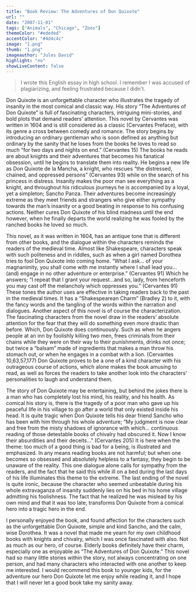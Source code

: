```yaml
---
title: "Book Review: The Adventures of Don Quixote"
url: ""
date: "2007-11-01"
tags: ["Animals", "Chicago", "Zoos"]
themeColor: "#ededed"
accentColor: "#4d4c4c"
image: "1.png"
thumb: "1.png"
imageauthor: "Jules David"
highlight: "no"
showLiveContent: false
---
```


> I wrote this English essay in high school. I remember I was accused of plagiarizing, and feeling frustrated because I didn't. 


Don Quixote is an unforgettable character who illustrates the tragedy of insanity in the most comical and classic way. His story “The Adventures of Don Quixote” is full of fascinating characters, intriguing mini-stories, and bold plots that demand readers’ attention. This novel by Cervantes was written in 1604 and is still considered as a classic (Cervantes Preface), with its genre a cross between comedy and romance. The story begins by introducing an ordinary gentleman who is soon defined as anything but ordinary by the sanity that he loses from the books he loves to read so much “for two days and nights on end.” (Cervantes 15) The books he reads are about knights and their adventures that becomes his fanatical obsession, until he begins to translate them into reality. He begins a new life as Don Quixote de la Mancha, a knight, who rescues “the distressed, chained, and oppressed persons” (Cervantes 93) while on the search of his princess in distress. Insanity makes the poor man see everything as a knight, and throughout his ridiculous journeys he is accompanied by a loyal, yet a simpleton; Sancho Panza. Their adventures become increasingly extreme as they meet friends and strangers who give either sympathy towards the man’s insanity or a good beating in response to his confusing actions. Neither cures Don Quixote of his blind madness until the end however, when he finally departs the world realizing he was fooled by the ranched books he loved so much.

This novel, as it was written in 1604, has an antique tone that is different from other books, and the dialogue within the characters reminds the readers of the medieval time. Almost like Shakespeare, characters speak with such politeness and in riddles, such as when a girl named Dorothea tries to fool Don Quixote into coming home. “What I ask… of your magnanimity, you shall come with me instantly where I shall lead you… (and) engage in no other adventure or enterprise.” (Cervantes 91) Which he answers; “I repeat that I grant your request…and so, lady, from henceforth you may cast off the melancholy which oppresses you.” (Cervantes 91) These tones the author uses are effective in taking readers back to the past in the medieval times. It has a “Shakespearean Charm” (Bradley 2) to it, with the fancy words and the tangling of the words within the narration and dialogues. Another aspect of this novel is of course the characterization. The fascinating characters from the novel draw in the readers’ absolute attention for the fear that they will do something even more drastic than before. Which, Don Quixote does continuously. Such as when he angers people at an inn by foolishly killing two men, frees criminals from their chains while they were on their way to their punishments, drinks not once; but twice a “balsam” made of ingredients that makes a man throw his stomach out, or when he engages in a combat with a lion. (Cervantes 10,63,57,177) Don Quixote proves to be a one of a kind character with his outrageous course of actions, which alone makes the book amusing to read, as well as forces the readers to take another look into the characters’ personalities to laugh and understand them. 

The story of Don Quixote may be entertaining, but behind the jokes there is a man who has completely lost his mind, his reality, and his health. As comical his story is, there is the tragedy of a poor man who gave up his peaceful life in his village to go after a world that only existed inside his head. It is quite tragic when Don Quixote tells his dear friend Sancho who has been with him through his whole adventure; “My judgment is now clear and free from the misty shadows of ignorance with which… continuous reading of those detestable books of chivalry had obscured it. Now I know their absurdities and their deceits…” (Cervantes 205) It is here when the theme: too much of a good thing is bad for a being, is illustrated and emphasized. In any means reading books are not harmful; but when one becomes so obsessed and absolutely helpless to a fantasy, they begin to be unaware of the reality. This one dialogue alone calls for sympathy from the readers, and the fact that he said this while ill on a bed during the last days of his life illuminates this theme to the extreme. The last ending of the novel is quite ironic, because the character who seemed unbeatable during his whole extravaganza of insanity suddenly lies on his bed in his home village admitting his foolishness. The fact that he realized he was mislead by his own mind and that it was too late, transforms Don Quixote from a comical hero into a tragic hero in the end.

I personally enjoyed the book, and found affection for the characters such as the unforgettable Don Quixote, simple and kind Sancho, and the calm, wise Dorothea. It was a novel that made me yearn for my own childhood books with knights and chivalry, which I was once fascinated with also. Not as much as our hero, of course. Elderly books definitely have their charm, especially one as enjoyable as “The Adventures of Don Quixote.” This novel had so many little stories within the story, not always concentrating on one person, and had many characters who interacted with one another to keep me interested. I would recommend this book to younger kids, for the adventure our hero Don Quixote let me enjoy while reading it, and I hope that I will never let a good book take my sanity away. 

